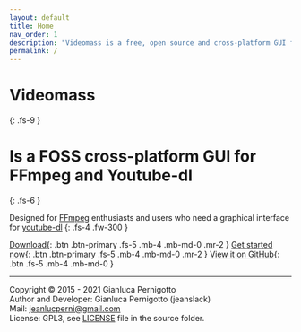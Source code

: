 ```yaml
---
layout: default
title: Home
nav_order: 1
description: "Videomass is a free, open source and cross-platform GUI for FFmpeg and Youtube-dl."
permalink: /
---
```


# Videomass
{: .fs-9 }

# Is a FOSS cross-platform GUI for FFmpeg and Youtube-dl
{: .fs-6 }

Designed for [FFmpeg](https://www.ffmpeg.org/) enthusiasts and users who need a graphical interface for [youtube-dl](http://ytdl-org.github.io/youtube-dl/)
{: .fs-4 .fw-300 }

[Download](download_installation.md){: .btn .btn-primary .fs-5 .mb-4 .mb-md-0 .mr-2 } [Get started now](videomass_use.md){: .btn .btn-primary .fs-5 .mb-4 .mb-md-0 .mr-2 } [View it on GitHub](https://github.com/jeanslack/Videomass){: .btn .fs-5 .mb-4 .mb-md-0 }

---

Copyright © 2015 - 2021 Gianluca Pernigotto   
Author and Developer: Gianluca Pernigotto (jeanslack)   
Mail: <jeanlucperni@gmail.com>   
License: GPL3, see [LICENSE](https://github.com/jeanslack/Videomass/blob/gh-pages/LICENSE.txt) file in the source folder.

